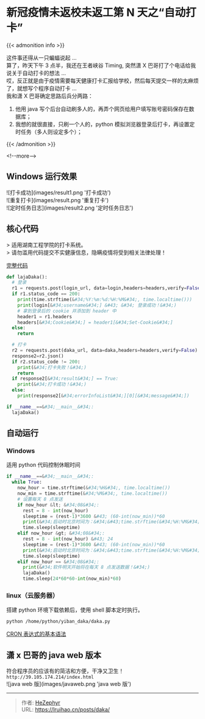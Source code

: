 # 新冠疫情未返校未返工第 N 天之“自动打卡”


{{&lt; admonition info &gt;}}

这件事还得从一只蝙蝠说起 ...  
算了，昨天下午 3 点半，我还在王者峡谷 Timing, 突然潇 X 巴哥打了个电话给我说关于自动打卡的想法 ...  
哎，反正就是由于疫情需要每天健康打卡汇报给学校，然后每天提交一样的太麻烦了，就想写个程序自动打卡 ...  
我和潇 X 巴哥确定思路后兵分两路：

1. 他用 java 写个后台自动刷多人的，再弄个网页给用户填写账号密码保存在数据库；
2. 我想的就很直接，只刷一个人的，python 模拟浏览器登录后打卡，再设置定时任务（多人则设定多个）；

{{&lt; /admonition &gt;}}

&lt;!--more--&gt;

## Windows 运行效果

![打卡成功](images/result1.png &#39;打卡成功&#39;)  
![重复打卡](images/result.png &#39;重复打卡&#39;)  
![定时任务日志](images/result2.png &#39;定时任务日志&#39;)

## 核心代码

&gt; 适用湖南工程学院的打卡系统。  
&gt; 请勿滥用代码提交不实健康信息，隐瞒疫情将受到相关法律处理！

[完整代码](https://github.com/Lruihao/python-funny-code/blob/master/%E6%98%93%E7%8F%AD%E6%89%93%E5%8D%A1.py)

```py 模拟登录打卡 https://github.com/Lruihao/python-funny-code/blob/master/%E6%98%93%E7%8F%AD%E6%89%93%E5%8D%A1.py 完整代码
def lajaDaka():
  # 登录
  r1 = requests.post(login_url, data=login,headers=headers,verify=False)
  if r1.status_code == 200:
    print(time.strftime(&#34;%Y:%m:%d:%H:%M&#34;, time.localtime()))
    print(login[&#34;username&#34;] &#43; &#34; 登录成功！&#34;)
    # 拿到登录后的 cookie 并添加到 header 中
    header1 = r1.headers
    headers[&#34;Cookie&#34;] = header1[&#34;Set-Cookie&#34;]
  else:
    return

  # 打卡
  r2 = requests.post(daka_url, data=daka,headers=headers,verify=False)
  response2=r2.json()
  if r2.status_code != 200:
    print(&#34;打卡失败！&#34;)
    return
  if response2[&#34;result&#34;] == True:
    print(&#34;打卡成功！&#34;)
  else:
    print(response2[&#34;errorInfoList&#34;][0][&#34;message&#34;])

if __name__==&#34;__main__&#34;:
  lajaDaka()
```

## 自动运行

### Windows

适用 python 代码控制休眠时间

```py 定时
if __name__==&#34;__main__&#34;:
  while True:
    now_hour = time.strftime(&#34;%H&#34;, time.localtime())
    now_min = time.strftime(&#34;%M&#34;, time.localtime())
    # 设置每天 8 点发送
    if now_hour &lt; &#34;08&#34;:
      rest = 8 - int(now_hour)
      sleeptime = (rest-1)*3600 &#43; (60-int(now_min))*60
      print(&#34;启动时北京时间为：&#34;&#43;time.strftime(&#34;%H:%M&#34;, time.localtime()),&#34;\t 脚本将在&#34;,rest-1,&#34;小时&#34;,int((sleeptime-(rest-1)*3600)/60),&#34;分钟后打卡&#34;)
      time.sleep(sleeptime)
    elif now_hour &gt; &#34;08&#34;:
      rest = 8 - int(now_hour) &#43; 24
      sleeptime = (rest-1)*3600 &#43; (60-int(now_min))*60
      print(&#34;启动时北京时间为：&#34;&#43;time.strftime(&#34;%H:%M&#34;, time.localtime()),&#34;\t 脚本将在&#34;,rest-1,&#34;小时&#34;,int((sleeptime-(rest-1)*3600)/60),&#34;分钟后打卡&#34;)
      time.sleep(sleeptime)
    elif now_hour == &#34;08&#34;:
      print(&#34;软件明天开始将在每天 8 点发送数据！&#34;)
      lajaDaka()
      time.sleep(24*60*60-int(now_min)*60)
```

### linux（云服务器）

搭建 python 环境下载依赖后，使用 shell 脚本定时执行。

```bash 脚本内容设定
python /home/python/yiban_daka/daka.py
```

[CRON 表达式的基本语法](/posts/cron/)

## 潇 x 巴哥的 java web 版本

符合程序员的应该有的简洁和方便，干净又卫生！
`http://39.105.174.214/index.html`  
![java web 版](images/javaweb.png &#39;java web 版&#39;)


---

> 作者: [HeZephyr](https://github.com/HeZephyr)  
> URL: https://lruihao.cn/posts/daka/  

